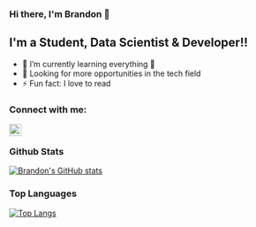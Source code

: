 ### Hi there, I'm Brandon 👋

## I'm a Student, Data Scientist & Developer!!

- 🌱 I’m currently learning everything 🤣
- 👯 Looking for more opportunities in the tech field
- ⚡ Fun fact: I love to read


### Connect with me:
[<img align="left" alt="codeSTACKr | LinkedIn" width="22px" src="https://cdn.jsdelivr.net/npm/simple-icons@v3/icons/linkedin.svg" />][linkedin]

<br />

### Github Stats
[![Brandon's GitHub stats](https://github-readme-stats.vercel.app/api?username=bwan910&show_icons=true&theme=radical&include_all_commits=true)](https://github.com/bwan910/github-readme-stats)

### Top Languages
[![Top Langs](https://github-readme-stats.vercel.app/api/top-langs/?username=bwan910&theme=radical&layout=compact)](https://github.com/bwan910/github-readme-stats)


[linkedin]: https://www.linkedin.com/in/brandon-wan-053847193/
